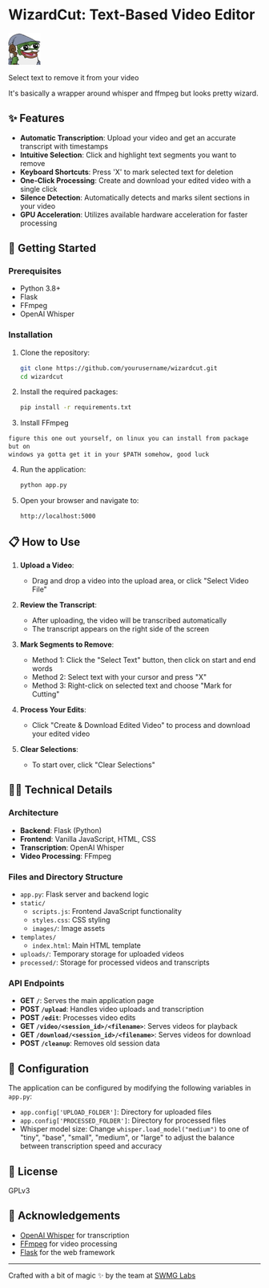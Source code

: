 # WizardCut: Text-Based Video Editor

![WizardCut Logo](static/images/wizard.png)

Select text to remove it from your video

It's basically a wrapper around whisper and ffmpeg but looks pretty wizard.

## ✨ Features

- **Automatic Transcription**: Upload your video and get an accurate transcript with timestamps
- **Intuitive Selection**: Click and highlight text segments you want to remove
- **Keyboard Shortcuts**: Press 'X' to mark selected text for deletion
- **One-Click Processing**: Create and download your edited video with a single click
- **Silence Detection**: Automatically detects and marks silent sections in your video
- **GPU Acceleration**: Utilizes available hardware acceleration for faster processing

## 🚀 Getting Started

### Prerequisites

- Python 3.8+
- Flask
- FFmpeg
- OpenAI Whisper

### Installation

1. Clone the repository:
   ```bash
   git clone https://github.com/yourusername/wizardcut.git
   cd wizardcut
   ```

2. Install the required packages:
   ```bash
   pip install -r requirements.txt
   ```

3. Install FFmpeg

```
figure this one out yourself, on linux you can install from package but on
windows ya gotta get it in your $PATH somehow, good luck
```

4. Run the application:
   ```bash
   python app.py
   ```

5. Open your browser and navigate to:
   ```
   http://localhost:5000
   ```

## 📋 How to Use

1. **Upload a Video**:
   - Drag and drop a video into the upload area, or click "Select Video File"

2. **Review the Transcript**:
   - After uploading, the video will be transcribed automatically
   - The transcript appears on the right side of the screen

3. **Mark Segments to Remove**:
   - Method 1: Click the "Select Text" button, then click on start and end words
   - Method 2: Select text with your cursor and press "X" 
   - Method 3: Right-click on selected text and choose "Mark for Cutting"

4. **Process Your Edits**:
   - Click "Create & Download Edited Video" to process and download your edited video

5. **Clear Selections**:
   - To start over, click "Clear Selections"

## 🧙‍♂️ Technical Details

### Architecture

- **Backend**: Flask (Python)
- **Frontend**: Vanilla JavaScript, HTML, CSS
- **Transcription**: OpenAI Whisper
- **Video Processing**: FFmpeg

### Files and Directory Structure

- `app.py`: Flask server and backend logic
- `static/`
  - `scripts.js`: Frontend JavaScript functionality
  - `styles.css`: CSS styling
  - `images/`: Image assets
- `templates/`
  - `index.html`: Main HTML template
- `uploads/`: Temporary storage for uploaded videos
- `processed/`: Storage for processed videos and transcripts

### API Endpoints

- **GET `/`**: Serves the main application page
- **POST `/upload`**: Handles video uploads and transcription
- **POST `/edit`**: Processes video edits
- **GET `/video/<session_id>/<filename>`**: Serves videos for playback
- **GET `/download/<session_id>/<filename>`**: Serves videos for download
- **POST `/cleanup`**: Removes old session data

## 🔧 Configuration

The application can be configured by modifying the following variables in `app.py`:

- `app.config['UPLOAD_FOLDER']`: Directory for uploaded files
- `app.config['PROCESSED_FOLDER']`: Directory for processed files
- Whisper model size: Change `whisper.load_model("medium")` to one of "tiny", "base", "small", "medium", or "large" to adjust the balance between transcription speed and accuracy

## 📝 License

GPLv3

## 🙏 Acknowledgements

- [OpenAI Whisper](https://github.com/openai/whisper) for transcription
- [FFmpeg](https://ffmpeg.org/) for video processing
- [Flask](https://flask.palletsprojects.com/) for the web framework

---

Crafted with a bit of magic ✨ by the team at [SWMG Labs](https://swmglabs.com)
